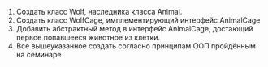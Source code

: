 1. Создать класс Wolf, наследника класса Animal.
2. Создать класс WolfCage, имплементирующий интерфейс AnimalCage
3. Добавить абстрактный метод в интерфейс AnimalCage, достающий первое попавшееся животное из клетки.
4. Все вышеуказанное создать согласно принципам ООП пройдённым на семинаре